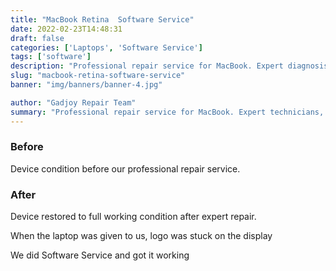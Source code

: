```yaml
---
title: "MacBook Retina  Software Service"
date: 2022-02-23T14:48:31
draft: false
categories: ['Laptops', 'Software Service']
tags: ['software']
description: "Professional repair service for MacBook. Expert diagnosis and quality repairs in Bangalore."
slug: "macbook-retina-software-service"
banner: "img/banners/banner-4.jpg"

author: "Gadjoy Repair Team"
summary: "Professional repair service for MacBook. Expert technicians, quality parts, warranty included."
---
```


### Before

Device condition before our professional repair service.

### After

Device restored to full working condition after expert repair.

When the laptop was given to us, logo was stuck on the display

We did Software Service and got it working
